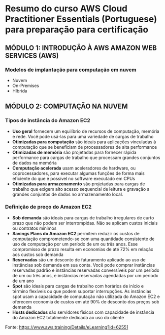 # Resumo do curso AWS Cloud Practitioner Essentials (Portuguese) para preparação para certificação

## MÓDULO 1: INTRODUÇÃO À AWS AMAZON WEB SERVICES (AWS)

### Modelos de implantação para computação em nuvem

* Nuvem
* On-Premises
* Híbrida

## MÓDULO 2: COMPUTAÇÃO NA NUVEM

### Tipos de instância do Amazon EC2

* **Uso geral** fornecem um equilíbrio de recursos de computação, memória e rede. Você pode usá-las para uma variedade de cargas de trabalho
* **Otimizadas para computação** são ideais para aplicações vinculadas à computação que se beneficiam de processadores de alta performance
* **Otimizadas de memória** são projetadas para fornecer rápida performance para cargas de trabalho que processam grandes conjuntos de dados na memória
* **Computação acelerada** usam aceleradores de hardware, ou coprocessadores, para executar algumas funções de forma mais eficiente do que é possível no software executado em CPUs
* **Otimizadas para armazenamento** são projetadas para cargas de trabalho que exigem alto acesso sequencial de leitura e gravação a grandes conjuntos de dados no armazenamento local. 

### Definição de preço do Amazon EC2

* **Sob demanda** são ideais para cargas de trabalho irregulares de curto prazo que não podem ser interrompidas. Não se aplicam custos iniciais ou contratos mínimos
* **Savings Plans do Amazon EC2** permitem reduzir os custos de computação comprometendo-se com uma quantidade consistente de uso de computação por um período de um ou três anos. Esse compromisso de prazo resulta em economias de até 72% em relação aos custos sob demanda
* **Reservadas** são um desconto de faturamento aplicado ao uso de instâncias sob demanda em sua conta. Você pode comprar instâncias reservadas padrão e instâncias reservadas conversíveis por um período de um ou três anos, e instâncias reservadas agendadas por um período de um ano
* **Spot** são ideais para cargas de trabalho com horários de início e término flexíveis ou que podem suportar interrupções. As instâncias spot usam a capacidade de computação não utilizada do Amazon EC2 e oferecem economia de custos em até 90% de desconto dos preços sob demanda
* **Hosts dedicados** são servidores físicos com capacidade de instância do Amazon EC2 totalmente dedicada ao uso do cliente

Fonte: https://www.aws.training/Details/eLearning?id=62551



